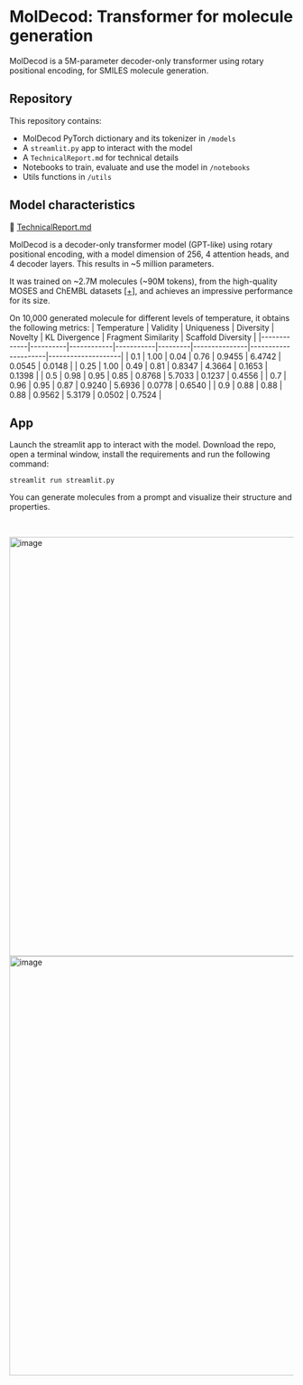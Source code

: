 # MolDecod: Transformer for molecule generation

MolDecod is a 5M-parameter decoder-only transformer using rotary positional encoding, for SMILES molecule generation.

## Repository

This repository contains:
- MolDecod PyTorch dictionary and its tokenizer in `/models`
- A `streamlit.py` app to interact with the model
- A `TechnicalReport.md` for technical details
- Notebooks to train, evaluate and use the model in `/notebooks`
- Utils functions in `/utils`

## Model characteristics

📖 [TechnicalReport.md](https://github.com/tonito9/MolDecod-molecule-generation-transformer/blob/main/TechnicalReport.md)

MolDecod is a decoder-only transformer model (GPT-like) using rotary positional encoding, with a model dimension of 256, 4 attention heads, and 4 decoder layers. This results in ~5 million parameters.

It was trained on ~2.7M molecules (~90M tokens), from the high-quality MOSES and ChEMBL datasets [[+]](https://tdcommons.ai/generation_tasks/molgen/), and achieves an impressive performance for its size.

On 10,000 generated molecule for different levels of temperature, it obtains the following metrics:
| Temperature | Validity | Uniqueness | Diversity | Novelty | KL Divergence | Fragment Similarity | Scaffold Diversity |
|-------------|----------|------------|-----------|---------|---------------|---------------------|--------------------|
| 0.1         | 1.00     | 0.04       | 0.76      | 0.9455  | 6.4742        | 0.0545              | 0.0148             |
| 0.25        | 1.00     | 0.49       | 0.81      | 0.8347  | 4.3664        | 0.1653              | 0.1398             |
| 0.5         | 0.98     | 0.95       | 0.85      | 0.8768  | 5.7033        | 0.1237              | 0.4556             |
| 0.7         | 0.96     | 0.95       | 0.87      | 0.9240  | 5.6936        | 0.0778              | 0.6540             |
| 0.9         | 0.88     | 0.88       | 0.88      | 0.9562  | 5.3179        | 0.0502              | 0.7524             |

## App

Launch the streamlit app to interact with the model. Download the repo, open a terminal window, install the requirements and run the following command:
```
streamlit run streamlit.py
```

You can generate molecules from a prompt and visualize their structure and properties.

&nbsp;

<img width="742" alt="image" src="https://github.com/user-attachments/assets/8b6fec5b-fef4-4475-8358-8475dee558f1">

<img width="742" alt="image" src="https://github.com/user-attachments/assets/bf5f396f-7618-4d56-aac1-56f444a8ef9a">

